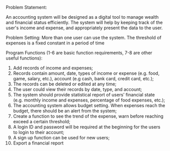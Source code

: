 Problem Statement:

An accounting system will be designed as a digital tool to manage wealth and financial status efficiently. The system will help by keeping track of the user's income and expense, and appropriately present the data to the user.

Problem Setting:
More than one user can use the system.
The threshold of expenses is a fixed constant in a period of time

Program Functions (1-6 are basic function requirements, 7-8 are other useful functions):
1) Add records of income and expenses; 
2) Records contain amount, date, types of income or expense (e.g. food, game, salary, etc.), account (e.g cash, bank card, credit card, etc.);
3) The records can be deleted or edited at any time; 
4) The user could view their records by date, type, and account;
5) The system should provide statistical report of users’ financial state (e.g. monthly income and expenses, percentage of food expenses, etc.);
6) The accounting system allows budget setting. When expenses reach the budget, there should be an alert from the system;
7) Create a function to see the trend of the expense, warn before reaching exceed a certain threshold;
8) A login ID and password will be required at the beginning for the users to login to their account;
9) A sign up function can be used for new users;
10) Export a financial report
